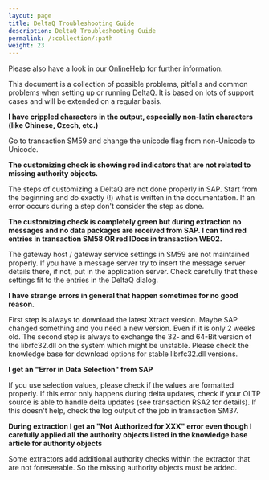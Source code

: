 ```yaml
---
layout: page
title: DeltaQ Troubleshooting Guide
description: DeltaQ Troubleshooting Guide
permalink: /:collection/:path
weight: 23
---
```


Please also have a look in our [OnlineHelp](https://help.theobald-software.com/en/) for further information.

This document is a collection of possible problems, pitfalls and common problems when setting up or running DeltaQ. It is based on lots of support cases and will be extended on a regular basis.

 

**I have crippled characters in the output, especially non-latin characters (like Chinese, Czech, etc.)**

Go to transaction SM59 and change the unicode flag from non-Unicode to Unicode.

 

**The customizing check is showing red indicators that are not related to missing authority objects.**

The steps of customizing a DeltaQ are not done properly in SAP. Start from the beginning and do exactly (!) what is written in the documentation. If an error occurs during a step don't consider the step as done.

 

**The customizing check is completely green but during extraction no messages and no data packages are received from SAP. I can find red entries in transaction SM58 OR red IDocs in transaction WE02.**

The gateway host / gateway service settings in SM59 are not maintained properly. If you have a message server try to insert the message server details there, if not, put in the application server. Check carefully that these settings fit to the entries in the DeltaQ dialog.

 

**I have strange errors in general that happen sometimes for no good reason.**

First step is always to download the latest Xtract version. Maybe SAP changed something and you need a new version. Even if it is only 2 weeks old. The second step is always to exchange the 32- and 64-Bit version of the librfc32.dll on the system which might be unstable. Please check the knowledge base for download options for stable librfc32.dll versions.

 

**I get an "Error in Data Selection" from SAP**

If you use selection values, please check if the values are formatted properly. If this error only happens during delta updates, check if your OLTP source is able to handle delta updates (see transaction RSA2 for details). If this doesn't help, check the log output of the job in transaction SM37.

 

**During extraction I get an "Not Authorized for XXX" error even though I carefully applied all the authority objects listed in the knowledge base article for authority objects**

Some extractors add additional authority checks within the extractor that are not foreseeable. So the missing authority objects must be added. 

